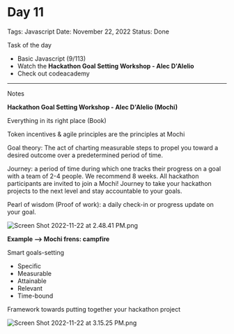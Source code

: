 # Day 11

Tags: Javascript
Date: November 22, 2022
Status: Done

Task of the day

- Basic Javascript (9/113)
- Watch the ****Hackathon Goal Setting Workshop - Alec D'Alelio****
- Check out codeacademy

---

Notes

****Hackathon Goal Setting Workshop - Alec D'Alelio (Mochi)****

Everything in its right place (Book)

Token incentives & agile principles are the principles at Mochi

Goal theory: The act of charting measurable steps to propel you toward a desired outcome over a predetermined period of time.

Journey: a period of time during which one tracks their progress on a goal with a team of 2-4 people. We recommend 8 weeks. All hackathon participants are invited to join a Mochi! Journey to take your hackathon projects to the next level and stay accountable to your goals.

Pearl of wisdom (Proof of work): a daily check-in or progress update on your goal.

![Screen Shot 2022-11-22 at 2.48.41 PM.png](Day%2011%2060a0cb0fca924ad695df92c9fe64aad2/Screen_Shot_2022-11-22_at_2.48.41_PM.png)

**Example —> Mochi frens: campfire**

Smart goals-setting

- Specific
- Measurable
- Attainable
- Relevant
- Time-bound

 Framework towards putting together your hackathon project

![Screen Shot 2022-11-22 at 3.15.25 PM.png](Day%2011%2060a0cb0fca924ad695df92c9fe64aad2/Screen_Shot_2022-11-22_at_3.15.25_PM.png)